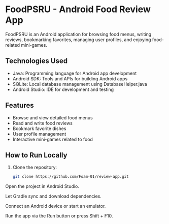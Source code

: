 # FoodPSRU - Android Food Review App

FoodPSRU is an Android application for browsing food menus, writing reviews, bookmarking favorites, managing user profiles, and enjoying food-related mini-games.

## Technologies Used

- Java: Programming language for Android app development  
- Android SDK: Tools and APIs for building Android apps  
- SQLite: Local database management using DatabaseHelper.java  
- Android Studio: IDE for development and testing

## Features

- Browse and view detailed food menus  
- Read and write food reviews  
- Bookmark favorite dishes  
- User profile management  
- Interactive mini-games related to food

## How to Run Locally

1. Clone the repository:  
   ```bash
   git clone https://github.com/Foam-01/review-app.git
Open the project in Android Studio.

Let Gradle sync and download dependencies.

Connect an Android device or start an emulator.

Run the app via the Run button or press Shift + F10.
